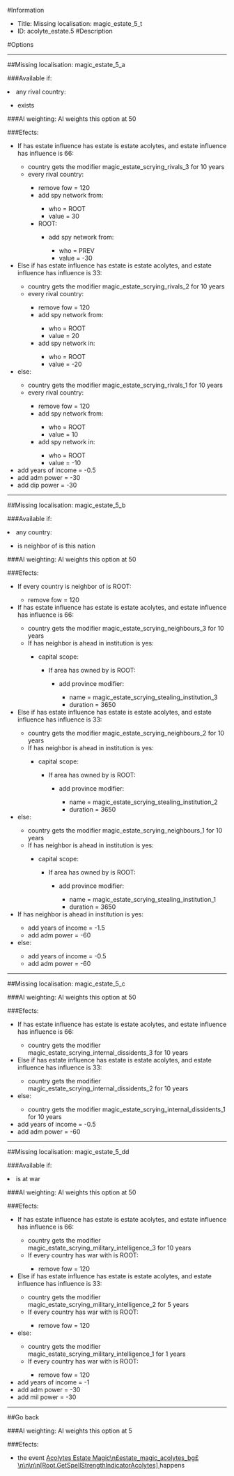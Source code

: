 #Information
 - Title: Missing localisation: magic_estate_5_t
 - ID: acolyte_estate.5
#Description

#Options

___
##Missing localisation: magic_estate_5_a

###Available if:
<li>any rival country:</li><ul><li>exists</li></ul>

###AI weighting:
AI weights this option at 50


###Efects:<ul><li>If has estate influence has estate is estate acolytes, and estate influence has influence is 66:</li><ul><li>country gets the modifier magic_estate_scrying_rivals_3 for 10 years</li><li>every rival country:</li><ul><li>remove fow = 120</li><li>add spy network from:</li><ul><li>who = ROOT</li><li>value = 30</li></ul><li>ROOT:</li><ul><li>add spy network from:</li><ul><li>who = PREV</li><li>value = -30</li></ul></ul></ul></ul><li>Else if has estate influence has estate is estate acolytes, and estate influence has influence is 33:</li><ul><li>country gets the modifier magic_estate_scrying_rivals_2 for 10 years</li><li>every rival country:</li><ul><li>remove fow = 120</li><li>add spy network from:</li><ul><li>who = ROOT</li><li>value = 20</li></ul><li>add spy network in:</li><ul><li>who = ROOT</li><li>value = -20</li></ul></ul></ul><li>else:</li><ul><li>country gets the modifier magic_estate_scrying_rivals_1 for 10 years</li><li>every rival country:</li><ul><li>remove fow = 120</li><li>add spy network from:</li><ul><li>who = ROOT</li><li>value = 10</li></ul><li>add spy network in:</li><ul><li>who = ROOT</li><li>value = -10</li></ul></ul></ul><li>add years of income = -0.5</li><li>add adm power = -30</li><li>add dip power = -30</li></ul>

___
##Missing localisation: magic_estate_5_b

###Available if:
<li>any country:</li><ul><li>is neighbor of is this nation</li></ul>

###AI weighting:
AI weights this option at 50


###Efects:<ul><li>If every country is neighbor of is ROOT:</li><ul><li>remove fow = 120</li></ul><li>If has estate influence has estate is estate acolytes, and estate influence has influence is 66:</li><ul><li>country gets the modifier magic_estate_scrying_neighbours_3 for 10 years</li><li>If has neighbor is ahead in institution is yes:</li><ul><li>capital scope:</li><ul><li>If area has owned by is ROOT:</li><ul><li>add province modifier:</li><ul><li>name = magic_estate_scrying_stealing_institution_3</li><li>duration = 3650</li></ul></ul></ul></ul></ul><li>Else if has estate influence has estate is estate acolytes, and estate influence has influence is 33:</li><ul><li>country gets the modifier magic_estate_scrying_neighbours_2 for 10 years</li><li>If has neighbor is ahead in institution is yes:</li><ul><li>capital scope:</li><ul><li>If area has owned by is ROOT:</li><ul><li>add province modifier:</li><ul><li>name = magic_estate_scrying_stealing_institution_2</li><li>duration = 3650</li></ul></ul></ul></ul></ul><li>else:</li><ul><li>country gets the modifier magic_estate_scrying_neighbours_1 for 10 years</li><li>If has neighbor is ahead in institution is yes:</li><ul><li>capital scope:</li><ul><li>If area has owned by is ROOT:</li><ul><li>add province modifier:</li><ul><li>name = magic_estate_scrying_stealing_institution_1</li><li>duration = 3650</li></ul></ul></ul></ul></ul><li>If has neighbor is ahead in institution is yes:</li><ul><li>add years of income = -1.5</li><li>add adm power = -60</li></ul><li>else:</li><ul><li>add years of income = -0.5</li><li>add adm power = -60</li></ul></ul>

___
##Missing localisation: magic_estate_5_c

###AI weighting:
AI weights this option at 50


###Efects:<ul><li>If has estate influence has estate is estate acolytes, and estate influence has influence is 66:</li><ul><li>country gets the modifier magic_estate_scrying_internal_dissidents_3 for 10 years</li></ul><li>Else if has estate influence has estate is estate acolytes, and estate influence has influence is 33:</li><ul><li>country gets the modifier magic_estate_scrying_internal_dissidents_2 for 10 years</li></ul><li>else:</li><ul><li>country gets the modifier magic_estate_scrying_internal_dissidents_1 for 10 years</li></ul><li>add years of income = -0.5</li><li>add adm power = -60</li></ul>

___
##Missing localisation: magic_estate_5_dd

###Available if:
<li>is at war</li>

###AI weighting:
AI weights this option at 50


###Efects:<ul><li>If has estate influence has estate is estate acolytes, and estate influence has influence is 66:</li><ul><li>country gets the modifier magic_estate_scrying_military_intelligence_3 for 10 years</li><li>If every country has war with is ROOT:</li><ul><li>remove fow = 120</li></ul></ul><li>Else if has estate influence has estate is estate acolytes, and estate influence has influence is 33:</li><ul><li>country gets the modifier magic_estate_scrying_military_intelligence_2 for 5 years</li><li>If every country has war with is ROOT:</li><ul><li>remove fow = 120</li></ul></ul><li>else:</li><ul><li>country gets the modifier magic_estate_scrying_military_intelligence_1 for 1 years</li><li>If every country has war with is ROOT:</li><ul><li>remove fow = 120</li></ul></ul><li>add years of income = -1</li><li>add adm power = -30</li><li>add mil power = -30</li></ul>

___
##Go back

###AI weighting:
AI weights this option at 5


###Efects:<ul><li>the event [    Acolytes Estate Magic\n£estate_magic_acolytes_bg£\n\n\n\n[Root.GetSpellStrengthIndicatorAcolytes]                                   ](../events/acolytes_estate_magic_npsestate_magic_acolytes_bgps_n_n_n_n_root_getspellstrengthindicatoracolytes.md) happens</li></ul>
